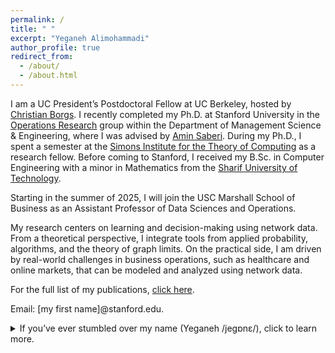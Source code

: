 ```yaml
---
permalink: /
title: " "
excerpt: "Yeganeh Alimohammadi"
author_profile: true
redirect_from: 
  - /about/
  - /about.html
---
```


I am a UC President’s Postdoctoral Fellow at UC Berkeley, hosted by [Christian Borgs](https://www2.eecs.berkeley.edu/Faculty/Homepages/borgs.html). I recently completed my Ph.D. at Stanford University in the [Operations Research](https://or.stanford.edu/) group within the Department of Management Science & Engineering, where I was advised by [Amin Saberi](http://stanford.edu/~saberi/). During my Ph.D., I spent a semester at the [Simons Institute for the Theory of Computing](https://simons.berkeley.edu/programs/graph2022) as a research fellow.
Before coming to Stanford, I received my B.Sc. in Computer Engineering with a minor in Mathematics from the [Sharif University of Technology](http://www.en.sharif.edu/). 

Starting in the summer of 2025, I will join the USC Marshall School of Business as an Assistant Professor of Data Sciences and Operations.

My research centers on learning and decision-making using network data. From a theoretical perspective, I integrate tools from applied probability, algorithms, and the theory of graph limits. On the practical side, I am driven by real-world challenges in business operations, such as healthcare and online markets, that can be modeled and analyzed using network data.

For the full list of my publications, [click here](https://yalimohammadi.github.io/research/).




Email: \[my first name\]@stanford.edu.
<details>
    <summary>If you’ve ever stumbled over my name (Yeganeh /jegɒnɛ/), click to learn more.</summary>
    It’s pronounced ‘Yeay gone eh’—- say it swiftly, allowing the second ‘y’ to gracefully blend. To break it down, start with ‘Yeay!’ as if you just cracked a challenging problem, followed by ‘gone’ as in something mysteriously disappeared, and end with ‘eh’ like you’re asking a thoughtful question. Thanks for taking the time to get it right!
</details>








